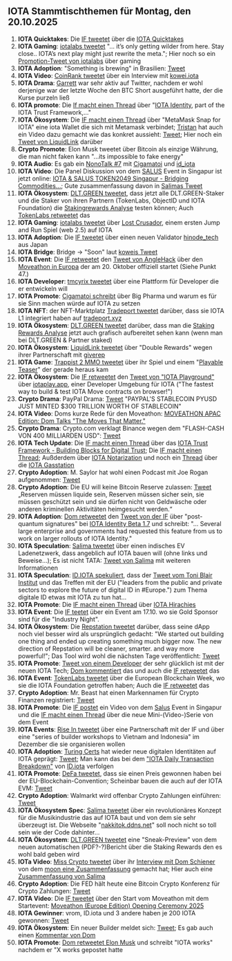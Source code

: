 ## IOTA Stammtischthemen für Montag, den 20.10.2025

1. **IOTA Quicktakes**: Die [IF tweetet](https://x.com/iota/status/1977664491610329303) über die [IOTA Quicktakes](https://youtu.be/wMTWwu71aYo)
2. **IOTA Gaming**: [iotalabs tweetet](https://x.com/iotalabs_/status/1977750756267635006) "... it’s only getting wilder from here. Stay close.. IOTA’s next play might just rewrite the meta."; Hier noch so ein [Promotion-Tweet von iotalabs](https://x.com/iotalabs_/status/1980133649761898967) über gaming
3. **IOTA Adoption**: "Something is brewing" in Brasilien: [Tweet](https://x.com/paulozumach/status/1977764783987265984)
4. **IOTA Video**: [CoinRank tweetet](https://x.com/CoinRank_io/status/1976939502955643294) über ein Interview mit [kowei.iota](https://x.com/kowei1995)
5. **IOTA Drama**: [Garrett](https://x.com/GarrettBullish) war sehr aktiv auf Twitter, nachdem er wohl derjenige war der letzte Woche den BTC Short ausgeführt hatte, der die Kurse purzeln ließ
6. **IOTA promote**: Die [If macht einen Thread](https://x.com/iota/status/1978038070655008834) über "[IOTA Identity](https://docs.iota.org/developer/iota-identity/), part of the IOTA Trust Framework,..."
7. **IOTA Ökosystem**: Die [IF macht einen Thread](https://x.com/iota/status/1978083369482166701) über "MetaMask Snap for IOTA" eine iota Wallet die sich mit Metamask verbindet; [Tristan](https://x.com/tcampomanes) hat auch ein Video dazu gemacht wie das konkret aussieht: [Tweet](https://x.com/tcampomanes/status/1978096774003741122); Hier noch ein [Tweet von LiquidLink](https://x.com/Liquidlink_io/status/1978704868291301468) darüber
8. **Crypto Promote**: Elon Musk tweetet über Bitcoin als einzige Währung, die man nicht faken kann "...its impossible to fake energy"
9. **IOTA Audio**: Es gab ein [NonoTalk #7](https://x.com/id_iota/status/1978177299586363671) mit [Cigamatoi](https://x.com/Cigamatoi) und [id_iota](https://x.com/id_iota)
10. **IOTA Video**: Die Panel Diskussion von dem [SALUS](https://x.com/salusplatform) Event in Singapur ist jetzt online: [IOTA & SALUS TOKEN2049 Singapur - Bridging Commodities...](https://www.youtube.com/watch?v=FLTUGdX5fHc); Gute zusammenfassung davon in [Salimas Tweet](https://x.com/Salimasbegum/status/1978250902566793264) 
11. **IOTA Ökosystem**: [DLT.GREEN tweetet](https://x.com/dlt_green/status/1978227538586382349), dass jetzt alle DLT.GREEN-Staker und die Staker von ihren Partnern (TokenLabs, ObjectID und IOTA Foundation) die [Stakingrewards Analyse](https://dlt.green/de/services/iota-staking-analytics#staking-overview) testen können; Auch [TokenLabs retweetet](https://x.com/TokenLabsX/status/1978232905764597801) das
12. **IOTA Gaming**: [iotalabs tweetet](https://x.com/iotalabs_/status/1978347608880927186) über [Lost Crusador](https://x.com/_LostCrusader), einem ersten Jump and Run Spiel (web 2.5) auf IOTA
13. **IOTA Adoption**: Die [IF tweetet](https://x.com/iota/status/1978354283083915756) über einen neuen Validator [hinode_tech](https://x.com/hinode_tech) aus Japan
14. **IOTA Bridge**: Bridge -> "Soon" laut [koweis Tweet](https://x.com/kowei1995/status/1978483740088365423)
15. **IOTA Event**: Die [IF retweetet](https://x.com/iota/status/1978450554259976567) den [Tweet von AngleHack](https://x.com/AngelHack/status/1978400466884309162) über den [Moveathon in Europa](https://www.moveathon.build/europe?utm_source=Socials&utm_medium=X&utm_campaign=MoveathonEU) der am 20. Oktober offiziell startet (Siehe Punkt 47.)
16. **IOTA Developer**: [tmcyrix tweetet](https://x.com/tmcyrix/status/1978031618821333087) über eine Plattform für Developer die er entwickeln will
17. **IOTA Promote**: [Cigamatoi schreibt](https://x.com/Cigamatoi/status/1978400463210082679) über Big Pharma und warum es für sie Sinn machen würde auf IOTA zu setzen
18. **IOTA NFT**: der NFT-Marktplatz [Tradeport tweetet](https://x.com/tradeportxyz/status/1978522182587191333) darüber, dass sie IOTA L1 integriert haben auf [tradeport.xyz](https://www.tradeport.xyz/)
19. **IOTA Ökosystem**: [DLT.GREEN tweetet](https://x.com/dlt_green/status/1978558289165091047) darüber, dass man die [Staking Rewards Analyse](https://dlt.green/de/services/iota-staking-analytics#staking-overview) jetzt auch grafisch aufbereitet sehen kann (wenn man bei DLT.GREEN & Partner staked)
20. **IOTA Ökosystem**: [LiquidLink tweetet](https://x.com/Liquidlink_io/status/1978716566666809657) über "Double Rewards" wegen ihrer Partnerschaft mit [giverep](https://x.com/GiveRep)
21. **IOTA Game**: [Trappist 2 MMO tweetet](https://x.com/trappist1_mmo/status/1978689369897644327) über ihr Spiel und einem "[Playable Teaser](https://t.co/9Gd0AcVN1Y)" der gerade heraus kam
22. **IOTA Ökosystem**: Die [IF retweetet](https://x.com/iota/status/1978769611488113089) den [Tweet von "IOTA Playground"](https://x.com/IotaPlayground/status/1978768558571073941) über [iotaplay.app](https://iotaplay.app/), einer Developer Umgebung für IOTA ("The fastest way to build & test IOTA Move contracts on browser!")
23. **Crypto Drama**: PayPal Drama: [Tweet](https://x.com/coinbureau/status/1978689118998536480) "PAYPAL'S STABLECOIN PYUSD JUST MINTED $300 TRILLION WORTH OF STABLECOIN"
24. **IOTA Video**: Doms kurze Rede für den Moveathon: [MOVEATHON APAC Edition: Dom Talks "The Moves That Matter."](https://youtu.be/3XJC6sOBVsU)
25. **Crypto Drama**: Crypto.com verklagt Binance wegen dem "FLASH-CASH VON 400 MILLIARDEN USD": [Tweet](https://x.com/BDCryptoGuru/status/1978771527710507269)
26. **IOTA Tech Update**: Die [IF macht einen Thread](https://x.com/iota/status/1978808147797062109) über das [IOTA Trust Framework - Building Blocks for Digital Trust](https://blog.iota.org/iota-trust-framework/); Die [IF macht einen Thread](https://x.com/iota/status/1979487622557761661); Außderdem über [IOTA Notarization](https://docs.iota.org/developer/iota-notarization) und noch ein [Thread](https://x.com/iota/status/1979850011509748126) über die [IOTA Gasstation](https://docs.iota.org/operator/gas-station/)
27. **Crypto Adoption**: M. Saylor hat wohl einen Podcast mit Joe Rogan aufgenommen: [Tweet](https://x.com/BitcoinNewsCom/status/1978790602281292060)
28. **Crypto Adoption**: Die EU will keine Bitcoin Reserve zulassen: [Tweet](https://x.com/BitcoinNews21M/status/1978813366979191107) „Reserven müssen liquide sein, Reserven müssen sicher sein, sie müssen geschützt sein und sie dürfen nicht von Geldwäsche oder anderen kriminellen Aktivitäten heimgesucht werden.“
29. **IOTA Adoption**: [Dom retweetet](https://x.com/DomSchiener/status/1978886478877880805) den [Tweet von der IF](https://x.com/iota/status/1978808147797062109) über "post-quantum signatures" bei [IOTA Identity Beta 1.7](https://blog.iota.org/iota-identity-1-7-beta/) und schreibt: "... Several large enterprise and governments had requested this feature from us to work on larger rollouts of IOTA Identity."
30. **IOTA Speculation**: [Salima tweetet](https://x.com/Salimasbegum/status/1978977688338440366) über einen indisches EV Ladenetzwerk, dass angeblich auf IOTA bauen will (ohne links und Beweise...); Es ist nicht TATA: [Tweet von Salima](https://x.com/Salimasbegum/status/1979313081743233172) mit weiteren Informationen
31. **IOTA Speculation**: [ID.IOTA spekuliert](https://x.com/id_iota/status/1978877988855783732), dass der [Tweet vom Toni Blair Institut](https://x.com/InstituteGC/status/1978784891924791709) und das Treffen mit der EU ("leaders from the public and private sectors to explore the future of digital ID in #Europe.") zum Thema digitale ID etwas mit IOTA zu tun hat...
32. **IOTA Promote**: Die [IF macht einen Thread](https://x.com/iota/status/1979079938264236165) über [IOTA Hirachies](https://blog.iota.org/iota-hierarchies-alpha-live/)
33. **IOTA Event**: Die [IF teetet](https://x.com/iota/status/1979110408842616871) über ein Event am 17.10. wo sie Gold Sponsor sind für die "Industry Night".
34. **IOTA Ökosystem**: Die [Repstation tweetet](https://x.com/repstation_xyz/status/1979074162338537820) darüber, dass seine dApp noch viel besser wird als ursprünglich gedacht: "We started out building one thing and ended up creating something much bigger now. The new direction of Repstation will be cleaner, smarter. and way more powerful!"; Das Tool wird wohl die nächsten Tage veröffentlicht: [Tweet](https://x.com/repstation_xyz/status/1979655748599926845)
35. **IOTA Promote**: [Tweet von einem Developer](https://x.com/tmcyrix/status/1979658261294203202) der sehr glücklich ist mit der neuen IOTA Tech; [Dom kommentiert](https://x.com/DomSchiener/status/1979844866415976705) das und auch die [IF retweetet](https://x.com/iota/status/1980189828097704083) das
36. **IOTA Event**: [TokenLabs tweetet](https://x.com/TokenLabsX/status/1979086190700527849) über die European Blockchain Week, wo sie die IOTA Foundation getroffen haben; Auch die [IF retweetet](https://x.com/iota/status/1979186891657265331) das
37. **Crypto Adoption**: Mr. Beast hat einen Markennamen für Crypto Finanzen registriert: [Tweet](https://x.com/BTC_Archive/status/1979158833445413284)
38. **IOTA Promote**: Die [IF postet](https://x.com/iota/status/1979442325177643200) ein Video von dem [Salus](https://x.com/salusplatform) Event in Singapur und die [IF macht einen Thread](https://x.com/iota/status/1979170533787701257) über die neue Mini-(Video-)Serie von dem Event
39. **IOTA Events**: [Rise In tweetet](https://x.com/riseinweb3/status/1979136556519821813) über eine  Partnerschaft mit der IF und über eine "series of builder workshops to Vietnam and Indonesia" im Dezember die sie organisieren wollen
40. **IOTA Adoption**: [Turing Certs](https://x.com/turing_certs) hat wieder neue digitalen Identitäten auf IOTA geprägt: [Tweet](https://x.com/id_iota/status/1979655237666472395); Man kann das bei dem ["IOTA Daily Transaction Breakdown"](https://iota-transaction-origin-visualizer-448150412424.us-west1.run.app/) von [ID.iota](https://x.com/id_iota) verfolgen
41. **IOTA Promote**: [DeFa tweetet](https://x.com/defaprimitive/status/1979522087325761738), dass sie einen Preis gewonnen haben bei der EU-Blockchain-Convention; Scheinbar bauen die auch auf der IOTA EVM: [Tweet](https://x.com/IotaRebased/status/1979716428321501545)
42. **Crypto Adoption**: Walmarkt wird offenbar Crypto Zahlungen einführen: [Tweet](https://x.com/Ethprofit/status/1979747516481667552)
43. **IOTA Ökosystem Spec**: [Salima tweetet](https://x.com/Salimasbegum/status/1979926824734826697) über ein revolutionäres Konzept für die Musikindustrie das auf IOTA baut und von dem sie sehr überzeugt ist. Die Webseite "[nakkitok.ddns.net](https://nakkitok.ddns.net/)" soll noch nicht so toll sein wie der Code dahinter...
44. **IOTA Ökosystem**: [DLT.GREEN tweetet](https://x.com/dlt_green/status/1979964667171590383) eine "Sneak-Preview" von dem neuen automatischen (PDF?-?)Bericht über die Staking Rewards den es wohl bald geben wird
45. **IOTa Video**: [Miss Crypto tweetet](https://x.com/MissCryptoGER/status/1979970803522535663) über ihr [Interview mit Dom Schiener](https://www.youtube.com/watch?v=l3cxb9SgAoI&feature=youtu.be) von dem [moon eine Zusammenfassung](https://x.com/moonbaklava/status/1980022089185894543) gemacht hat; Hier auch eine [Zusammenfassung von Salima](https://x.com/moonbaklava/status/1980022089185894543)
46. **Crypto Adoption**: Die FED hält heute eine Bitcoin Crypto Konferenz für Crypto Zahlungen: [Tweet](https://x.com/Ashcryptoreal/status/1980122246137147395)
47. **IOTA Video**: Die [IF tweetet](https://x.com/iota/status/1980168820846113119) über den Start vom Moveathon mit dem Startevent: [Moveathon (Europe Edition) Opening Ceremony 2025](https://www.youtube.com/live/wEMHWyhwnhE)
48. **IOTA Gewinner**: vrom, ID.iota und 3 andere haben je 200 IOTA gewonnen: [Tweet](https://x.com/encapHQ/status/1979933056824967281)
49. **IOTA Ökosystem**: Ein neuer Builder meldet sich: [Tweet](https://x.com/TheJessePeralta/status/1980040592806838359); Es gab auch einen [Kommentar von Dom](https://x.com/DomSchiener/status/1980203431252885634)
50. **IOTA Promote**: [Dom retweetet Elon Musk](https://x.com/DomSchiener/status/1980227905289670699) und schreibt "IOTA works" nachdem er "X works gepostet hatte
